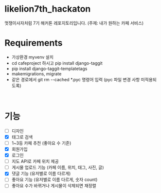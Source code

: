 # likelion7th_hackaton
 멋쟁이사자처럼 7기 해커톤 레포지토리입니다. (주제: 내가 원하는 카페 서비스) 
 
 # Requirements
 <ul>
    <li>가상환경 myvenv 설치</li>
    <li> cd cafeproject 하시고 pip install django-taggit</li>
    <li>pip install django-taggit-templatetags</li>
    <li>makemigrations, migrate</li>
    <li> 같은 경로에서 git rm --cached *.pyc 명령어 입력 (pyc 파일 변경 사항 미적용되도록)</li>
</ul>
 <br/>

 
# 기능
- [ ] 디자인
- [x] 태그로 검색
- [ ] 1~3등 카페 추천 (좋아요 수 기준)
- [x] 회원가입
- [x] 로그인
- [ ] 지도 API로 카페 위치 제공
- [ ] 게시물 업로드 기능 (카페 이름, 위치, 태그, 사진, 글)
- [x] 댓글 기능 (유저별로 이름 다르게)
- [ ] 좋아요 기능 (유저별로 이름 다르게, 숫자 count)
- [ ] 좋아요 수가 바뀌거나 게시물이 삭제되면 재정렬
